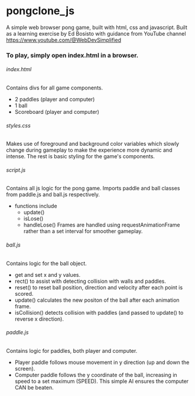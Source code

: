 # pongclone_js

A simple web browser pong game, built with html, css and javascript. Built as a learning exercise by Ed Bosisto with guidance from YouTube channel https://www.youtube.com/@WebDevSimplified

### To play, simply open index.html in a browser.

###### index.html
Contains divs for all game components.
- 2 paddles (player and computer)
- 1 ball
- Scoreboard (player and computer)

###### styles.css
Makes use of foreground and background color variables which slowly change during gameplay to make the experience more dynamic and intense.
The rest is basic styling for the game's components.

###### script.js
Contains all js logic for the pong game. Imports paddle and ball classes from paddle.js and ball.js respectively.
- functions include
  - update()
  - isLose()
  - handleLose()
Frames are handled using requestAnimationFrame rather than a set interval for smoother gameplay.

###### ball.js
Contains logic for the ball object.
- get and set x and y values.
- rect() to assist with detecting collision with walls and paddles.
- reset() to reset ball position, direction and velocity after each point is scored.
- update() calculates the new positon of the ball after each animation frame.
- isCollision() detects collision with paddles (and passed to update() to reverse x direction).

###### paddle.js
Contains logic for paddles, both player and computer.
- Player paddle follows mouse movement in y direction (up and down the screen).
- Computer paddle follows the y coordinate of the ball, increasing in speed to a set maximum (SPEED). This simple AI ensures the computer CAN be beaten.

